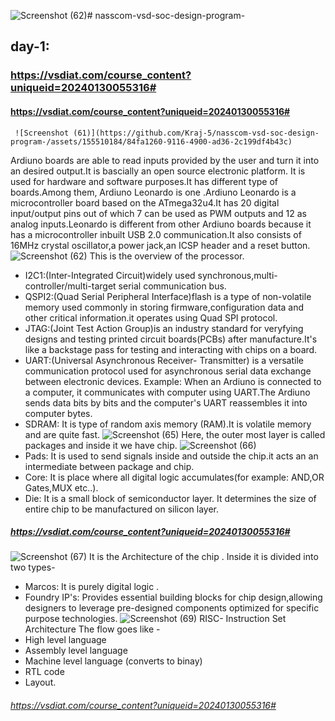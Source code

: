 ![Screenshot (62)](https://github.com/Kraj-5/nasscom-vsd-soc-design-program-/assets/155510184/b59df35d-0aff-4629-b968-40e8ff669309)# nasscom-vsd-soc-design-program-
## day-1:
### https://vsdiat.com/course_content?uniqueid=20240130055316#
#### https://vsdiat.com/course_content?uniqueid=20240130055316#
     ![Screenshot (61)](https://github.com/Kraj-5/nasscom-vsd-soc-design-program-/assets/155510184/84fa1260-9116-4900-ad36-2c199df4b43c)
Ardiuno boards are able to read inputs provided by the user and turn it into an desired output.It is bascially an open source electronic platform. It is used for hardware and software purposes.It has different type of boards.Among them, Ardiuno Leonardo is one .Ardiuno Leonardo is a microcontroller board based on the ATmega32u4.It has 20 digital input/output pins out of which 7 can be used as PWM outputs and 12 as analog inputs.Leonardo is different from other Ardiuno boards because it has a microcontroller inbuilt USB 2.0 communication.It also consists of 16MHz crystal oscillator,a power jack,an ICSP header and a reset button.
![Screenshot (62)](https://github.com/Kraj-5/nasscom-vsd-soc-design-program-/assets/155510184/5f0a31a7-878a-41ee-931f-1a6d1830ba2f)
This is the overview of the processor.
* I2C1:(Inter-Integrated Circuit)widely used synchronous,multi-controller/multi-target serial communication bus.
* QSPI2:(Quad Serial Peripheral Interface)flash is a type of non-volatile memory used commonly in storing firmware,configuration data and other critical information.it operates using Quad SPI protocol.
* JTAG:(Joint Test Action Group)is an industry standard for veryfying designs and testing printed circuit boards(PCBs) after manufacture.It's like a backstage pass for testing and interacting with chips on a board.
* UART:(Universal Asynchronous Receiver- Transmitter) is a versatile communication protocol used for asynchronous serial data exchange between electronic devices.
  Example: When an Ardiuno is connected to a computer, it communicates with computer using 
           UART.The Ardiuno sends data bits by bits and the computer's UART reassembles it into 
           computer bytes.
* SDRAM: It is type of random axis memory (RAM).It is volatile memory and are quite fast.
![Screenshot (65)](https://github.com/Kraj-5/nasscom-vsd-soc-design-program-/assets/155510184/55901354-e371-4cba-bfcb-05c4bfa23513)
Here, the outer most layer is called packages and inside it we have chip.
 ![Screenshot (66)](https://github.com/Kraj-5/nasscom-vsd-soc-design-program-/assets/155510184/a402eb69-a7b6-466d-bc5c-c5e1fa4dfffe)
* Pads: It is used to send signals inside and outside the chip.it acts an an intermediate between package and chip.
* Core: It is place where all digital logic accumulates(for example: AND,OR Gates,MUX etc..).
* Die: It is a small block of semiconductor layer. It determines the size of entire chip  to be manufactured on silicon layer.
##### https://vsdiat.com/course_content?uniqueid=20240130055316#
![Screenshot (67)](https://github.com/Kraj-5/nasscom-vsd-soc-design-program-/assets/155510184/07c4260c-e69b-442a-b288-add77ac01ed8)
It is the Architecture of the chip . Inside it is divided into two types-
* Marcos: It is purely digital logic .
* Foundry IP's: Provides essential building blocks for chip design,allowing designers to leverage pre-designed components optimized for specific purpose technologies.
![Screenshot (69)](https://github.com/Kraj-5/nasscom-vsd-soc-design-program-/assets/155510184/faa1eb2d-f5e2-46d7-a4b7-417e645ac2a4)
RISC- Instruction Set Architecture
The flow goes like -
* High level language
* Assembly level language
* Machine level language (converts to binay)
* RTL code
* Layout. 
###### https://vsdiat.com/course_content?uniqueid=20240130055316#
